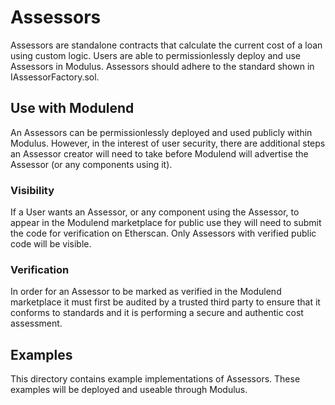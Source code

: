 # Assessors
Assessors are standalone contracts that calculate the current cost of a loan using custom logic. Users are able to permissionlessly deploy and use Assessors in Modulus. Assessors should adhere to the standard
shown in IAssessorFactory.sol.

## Use with Modulend
An Assessors can be permissionlessly deployed and used publicly within Modulus. However, in the interest of user security, there are additional steps an Assessor creator will need to take before Modulend will advertise the Assessor (or any components using it).

### Visibility
If a User wants an Assessor, or any component using the Assessor, to appear in the Modulend marketplace for public use
they will need to submit the code for verification on Etherscan. Only Assessors with verified public code will
be visible.

### Verification
In order for an Assessor to be marked as verified in the Modulend marketplace it must first be audited by a trusted third party to ensure that it conforms to standards and it is performing a secure and authentic cost assessment.

## Examples
This directory contains example implementations of Assessors. These examples will be deployed and useable through Modulus.
